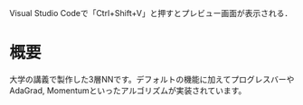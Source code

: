 Visual Studio Codeで「Ctrl+Shift+V」と押すとプレビュー画面が表示される．

# 概要

大学の講義で製作した3層NNです。デフォルトの機能に加えてプログレスバーやAdaGrad, Momentumといったアルゴリズムが実装されています。
